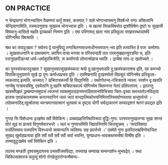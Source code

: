 ## ON PRACTICE

न चेन्द्र्याणां भोगाभ्यासिन वैळष्णयं कर्तुं शक्यं, कस्मात् ? यतो भोगाभ्यासमनु विवर्षःन्ते रागाः कौशलानि चेन्द्रियाणामिति, तस्मादनुपायः सुखस्य भोगाभ्यास द्रति । स खल्यां व्यिकविषभोत द्वाशौविषेण दृष्टो यः सुखायी विषयानु-वासितो महति द्वाख्यको निम्मन द्वति । एषा परिणामद् खता नाम प्रतिकूला सखावस्थायामपि योगिनमिव क्विश्राति ।

श्रथ का तापदुःखता ? सर्वस्य द्वे घानुविद्यु तनाचितनसाधनाधीनस्तापान्-भव इति तत्वास्ति हे वज: कमोश्य: । सुखसाधनानि च प्राथयमान: कायिन वाचा मनसा च परिस्पन्दती ततः परमनुम्ह्रहात्युपत्रम्ति च, इति परानुग्रहपीड़ाभ्यां धर्मा-धर्मावुपचिनोति, स कर्माणयो लोभान्मोहाच भवति । द्रत्येषा ताप-दः खतोच्यते ।

का पुनस्संस्कारदुःखता ? सुखानुभवात्सुखसंस्कारा श्रयो दु:खानुभवादपि दु:खसंस्काराशय द्रति, एवं कमभ्यो विपाकिजुभूयमाने सुखे द्वा पुनः कर्माध्यप्रचय द्वति । एवमिद्मनादि दुःखस्मोतो विप्रसूतं योगिनमेव प्रतिकूला-त्मकत्वाद् इत्यति, कस्मात् ? य्रचिपात्रकर्त्यो हि विद्यानिति । यथोगोतन्त्-रचित्रपात्रे न्यस्त: स्पर्शन दृ:खयति नान्येषु गात्रावयविषु, एवमेतानि दु:खानि श्रचिपात्रकल्पं योगिनमेव क्लिम्नन्त नेतरं प्रतिपत्तारम् । इतरन्तु खकर्मोपहृतं द्धम्बम्पान्तमुपात्तं त्यजन्तं त्यक्तमुपाददानमनादिवासनाविचित्रया चित्त-द्वच्या समन्ततोऽनविद्यया हातव्य एवाहंकारमसम्म कारानवानिनं जातं जातं वान्द्यात्मिकोभयनिमित्तास्त्रियर्वाणस्तापा भ्रन्तुपर्वन्ते । तदेवमनादिद्:खुस्रोतसा व्यन्त्रमानसात्मानं भूतयामं च दृष्ट्वा योगी सर्वद्यकारणं सम्यरद्रशनं श्ररणं प्रपद्यत द्रति ।

गुगाह त्ति विशेधान्व द्रःखमेव सर्वे विवेकिनः। प्रख्याप्रहत्तिस्थितिरूपा वुद्धि-गुणा: परस्परानुग्रहतन्त्रा भूखा शान्तं घोरं सूढं वा प्रत्ययं विगुणमेवारभन्ते । चलं च गुणवत्तमिति चिप्रपरिणामि चित्तसुक्रम् । 'रूपातिशया वर्त्यतिश्याय परम्परिण विरुध्यन्ते सामान्यानि त्वतिश्यः सह प्रवर्त्तन्ते ।' एवमेते गुणा इतरितराम्रविणोपाजित सुखद् खुमोहप्रत्यया इति सर्वे सर्वे सर्वे सर्वे सर्वा भवन्ति, युणप्रधान-भावक्ततस्त्वेषां विश्रीष द्रति । तस्मादुदुःखमेव सर्वं विवेकिन द्रति ।

तदस्य मण्डती दृश्वसमुदायस्य प्रभववीजमविद्या, तस्याख सम्याख सम्यन्दर्शन-मुभवद्रेत् । यथा चिकित्साशास्त्रं चतुव्यूं शोगो रोगहेतुरारोग्यन्भैषण्य-